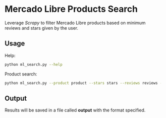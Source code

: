 # Mercado Libre Products Search 
Leverage *Scrapy* to filter Mercado Libre products based on minimum reviews and stars given by the user.
## Usage
Help:
```bash
python ml_search.py --help
```
Product search:
```bash
python ml_search.py --product product --stars stars --reviews reviews --format output_format
```

## Output
Results will be saved in a file called **output** with the format specified.
